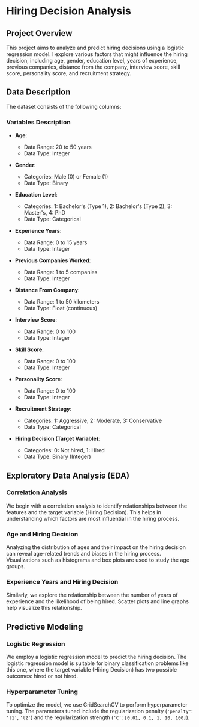# Hiring Decision Analysis

## Project Overview

This project aims to analyze and predict hiring decisions using a logistic regression model. I explore various factors that might influence the hiring decision, including age, gender, education level, years of experience, previous companies, distance from the company, interview score, skill score, personality score, and recruitment strategy.

## Data Description

The dataset consists of the following columns:

### Variables Description

- **Age**:
  - Data Range: 20 to 50 years
  - Data Type: Integer

- **Gender**:
  - Categories: Male (0) or Female (1)
  - Data Type: Binary

- **Education Level**:
  - Categories: 1: Bachelor's (Type 1), 2: Bachelor's (Type 2), 3: Master's, 4: PhD
  - Data Type: Categorical

- **Experience Years**:
  - Data Range: 0 to 15 years
  - Data Type: Integer

- **Previous Companies Worked**:
  - Data Range: 1 to 5 companies
  - Data Type: Integer

- **Distance From Company**:
  - Data Range: 1 to 50 kilometers
  - Data Type: Float (continuous)

- **Interview Score**:
  - Data Range: 0 to 100
  - Data Type: Integer

- **Skill Score**:
  - Data Range: 0 to 100
  - Data Type: Integer

- **Personality Score**:
  - Data Range: 0 to 100
  - Data Type: Integer

- **Recruitment Strategy**:
  - Categories: 1: Aggressive, 2: Moderate, 3: Conservative
  - Data Type: Categorical

- **Hiring Decision (Target Variable)**:
  - Categories: 0: Not hired, 1: Hired
  - Data Type: Binary (Integer)

## Exploratory Data Analysis (EDA)

### Correlation Analysis

We begin with a correlation analysis to identify relationships between the features and the target variable (Hiring Decision). This helps in understanding which factors are most influential in the hiring process.

### Age and Hiring Decision

Analyzing the distribution of ages and their impact on the hiring decision can reveal age-related trends and biases in the hiring process. Visualizations such as histograms and box plots are used to study the age groups.

### Experience Years and Hiring Decision

Similarly, we explore the relationship between the number of years of experience and the likelihood of being hired. Scatter plots and line graphs help visualize this relationship.

## Predictive Modeling

### Logistic Regression

We employ a logistic regression model to predict the hiring decision. The logistic regression model is suitable for binary classification problems like this one, where the target variable (Hiring Decision) has two possible outcomes: hired or not hired.

### Hyperparameter Tuning

To optimize the model, we use GridSearchCV to perform hyperparameter tuning. The parameters tuned include the regularization penalty (`'penalty'`: `'l1'`, `'l2'`) and the regularization strength (`'C'`: `[0.01, 0.1, 1, 10, 100]`).
